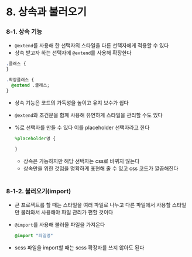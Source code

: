 # 8. 상속과 불러오기

### 8-1. 상속 기능

- `@extend`를 사용해 한 선택자의 스타일을 다른 선택자에게 적용할 수 있다
- 상속 받고자 하는 선택자에 `@extend`를 사용해 확장한다

```sass
.클래스 {
}

.확장클래스 {
  @extend .클래스;
}
```

- 상속 기능은 코드의 가독성을 높이고 유지 보수가 쉽다
- `@extend`와 조건문을 함께 사용해 유연하게 스타일을 관리할 수도 있다
- %로 선택자를 만들 수 있다 이를 placeholder 선택자라고 한다
    
    ```sass
    %placeholder명 {
    
    }
    ```
    
    - 상속은 가능하지만 해당 선택자는 css로 바뀌지 않는다
    - 상속만을 위한 것임을 명확하게 표현해 줄 수 있고 css 코드가 깔끔해진다
<br><br>

### 8-1-2. 불러오기(import)

- 큰 프로젝트를 할 때는 스타일을 여러 파일로 나누고 다른 파일에서 사용할 스타일만 불러와서 사용해야 파일 관리가 편할 것이다
- `@import`를 사용해 불러올 파일을 가져온다
    
    ```sass
    @import "파일명"
    ```
    
- scss 파일을 import할 때는 scss 확장자를 쓰지 않아도 된다
